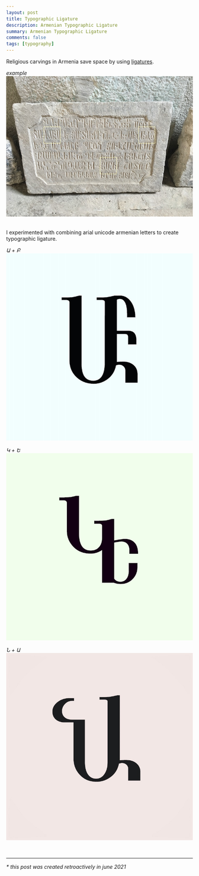 ```yaml
---
layout: post
title: Typographic Ligature
description: Armenian Typographic Ligature
summary: Armenian Typographic Ligature
comments: false
tags: [typography]
---
```


Religious carvings in Armenia save space by using [ligatures](https://en.wikipedia.org/wiki/Ligature_(writing)).

_example_
<img src="/assets/images/example.jpg">

<br>
I experimented with combining arial unicode armenian letters to create typographic ligature.

_Ա + Բ_
<img src="/assets/images/AB.jpg">

_Կ + Ե_
<img src="/assets/images/KE.jpg"> 

_Ն + Ա_
<img src="/assets/images/NA.jpg"> 

<br>
<hr>

_*  this post was created retroactively in june 2021_